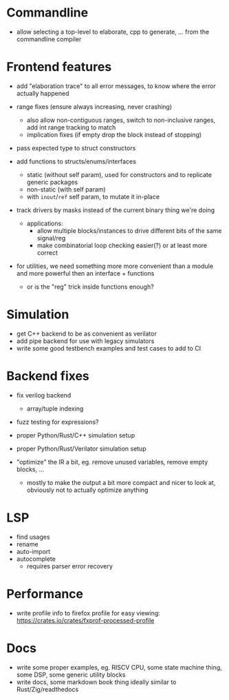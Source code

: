 # Commandline

* allow selecting a top-level to elaborate, cpp to generate, ... from the commandline compiler

# Frontend features

* add "elaboration trace" to all error messages, to know where the error actually happened

* range fixes (ensure always increasing, never crashing)
  * also allow non-contiguous ranges, switch to non-inclusive ranges, add int range tracking to match
  * implication fixes (if empty drop the block instead of stopping)

* pass expected type to struct constructors
* add functions to structs/enums/interfaces
  * static (without self param), used for constructors and to replicate generic packages
  * non-static (with self param)
  * with `inout`/`ref` self param, to mutate it in-place

* track drivers by masks instead of the current binary thing we're doing
  * applications:
    * allow multiple blocks/instances to drive different bits of the same signal/reg
    * make combinatorial loop checking easier(?) or at least more correct

* for utilities, we need something more more convenient than a module and more powerful then an interface + functions
  * or is the "reg" trick inside functions enough?

# Simulation

* get C++ backend to be as convenient as verilator
* add pipe backend for use with legacy simulators
* write some good testbench examples and test cases to add to CI

# Backend fixes

* fix verilog backend
  * array/tuple indexing
* fuzz testing for expressions?

* proper Python/Rust/C++ simulation setup
* proper Python/Rust/Verilator simulation setup

* "optimize" the IR a bit, eg. remove unused variables, remove empty blocks, ...
  * mostly to make the output a bit more compact and nicer to look at, obviously not to actually optimize anything

# LSP

* find usages
* rename
* auto-import
* autocomplete
  * requires parser error recovery

# Performance

* write profile info to firefox profile for easy viewing: https://crates.io/crates/fxprof-processed-profile

# Docs

* write some proper examples, eg. RISCV CPU, some state machine thing, some DSP, some generic utility blocks
* write docs, some markdown book thing ideally similar to Rust/Zig/readthedocs
